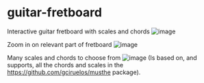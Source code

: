 # guitar-fretboard
Interactive guitar fretboard with scales and chords
![image](https://github.com/user-attachments/assets/7ac1378d-35bd-4101-a91d-861e538ab24b)

Zoom in on relevant part of fretboard
![image](https://github.com/user-attachments/assets/71c20b12-2cad-481e-b30b-bf2845aa8efe)

Many scales and chords to choose from
![image](https://github.com/user-attachments/assets/5562b631-b9a7-4c6e-a60c-efbb340226b0)
(Is based on, and supports, all the chords and scales in the https://github.com/gciruelos/musthe package).
